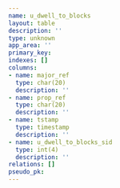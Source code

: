 ```yaml
---
name: u_dwell_to_blocks
layout: table
description: ''
type: unknown
app_area: ''
primary_key: 
indexes: []
columns:
- name: major_ref
  type: char(20)
  description: ''
- name: prop_ref
  type: char(20)
  description: ''
- name: tstamp
  type: timestamp
  description: ''
- name: u_dwell_to_blocks_sid
  type: int(4)
  description: ''
relations: []
pseudo_pk: 
---
```


